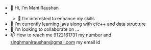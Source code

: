 - 👋 Hi, I’m Mani Raushan
- - 👀 I’m interested to enhance my skills 
- 🌱 I’m currently learning java along with c/c++ and data structure
- 💞️ I’m looking to collaborate on ...
- 📫 How to reach me 9122161731 my number and singhmaniraushan@gmail.com my email id

<!---
Mani0100/Mani0100 is a ✨ special ✨ repository because its `README.md` (this file) appears on your GitHub profile.
You can click the Preview link to take a look at your changes.
--->
